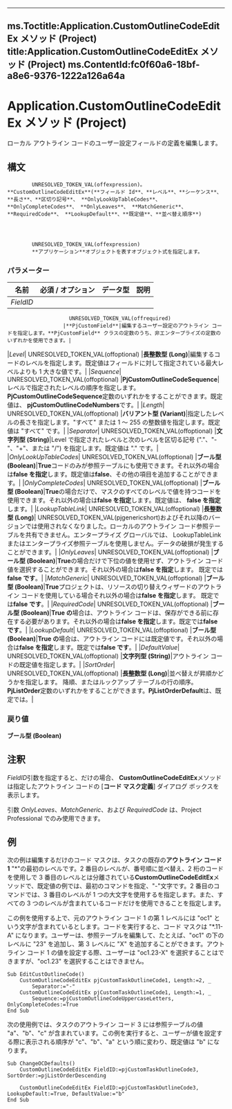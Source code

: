 

---
ms.Toctitle:Application.CustomOutlineCodeEditEx メソッド (Project)
title:Application.CustomOutlineCodeEditEx メソッド (Project)
ms.ContentId:fc0f60a6-18bf-a8e6-9376-1222a126a64a
---
# Application.CustomOutlineCodeEditEx メソッド (Project)




ローカル アウトライン コードのユーザー設定フィールドの定義を編集します。

## 構文

            UNRESOLVED_TOKEN_VAL(offexpression)。**CustomOutlineCodeEditEx**(**フィールド Id**、**レベル**、**シーケンス**、**長さ**、**区切り記号**、 **OnlyLookUpTableCodes**、 **OnlyCompleteCodes**、 **OnlyLeaves**、 **MatchGeneric**、 **RequiredCode**、 **LookupDefault**、**既定値**、**並べ替え順序**)




            UNRESOLVED_TOKEN_VAL(offexpression)
            **アプリケーション**オブジェクトを表すオブジェクト式を指定します。

### パラメーター

|**名前**|**必須 / オプション**|**データ型**|**説明**|
|---|---|---|---|
|*FieldID*|
                        UNRESOLVED_TOKEN_VAL(offrequired)
                      |**PjCustomField**|編集するユーザー設定のアウトライン コードを指定します。**PjCustomField** クラスの定数のうち、非エンタープライズの定数のいずれかを使用できます。|
|*Level*|
                        UNRESOLVED_TOKEN_VAL(offoptional)
                      |**長整数型 (Long)**|編集するコードのレベルを指定します。既定値はフィールドに対して指定されている最大レベルよりも 1 大きな値です。|
|*Sequence*|
                        UNRESOLVED_TOKEN_VAL(offoptional)
                      |**PjCustomOutlineCodeSequence**|レベルで指定されたレベルの順序を指定します。**PjCustomOutlineCodeSequence**定数のいずれかをすることができます。既定値は、 **pjCustomOutlineCodeNumbers**です。|
|*Length*|
                        UNRESOLVED_TOKEN_VAL(offoptional)
                      |**バリアント型 (Variant)**|指定したレベルの長さを指定します。"すべて" または 1 ～ 255 の整数値を指定します。既定値は "すべて" です。|
|*Separator*|
                        UNRESOLVED_TOKEN_VAL(offoptional)
                      |**文字列型 (String)**|Level で指定されたレベルと次のレベルを区切る記号 ("."、"-"、"+"、または "/") を指定します。既定値は "." です。|
|*OnlyLookUpTableCodes*|
                        UNRESOLVED_TOKEN_VAL(offoptional)
                      |**ブール型 (Boolean)**|**True**コードのみが参照テーブルにも使用できます。それ以外の場合は**false を指定**します。既定値は**false**、その他の項目を追加することができます。|
|*OnlyCompleteCodes*|
                        UNRESOLVED_TOKEN_VAL(offoptional)
                      |**ブール型 (Boolean)**|**True**の場合だけで、マスクのすべてのレベルで値を持つコードを使用できます。それ以外の場合は**false を指定**します。既定値は、 **false を指定**します。|
|*LookupTableLink*|
                        UNRESOLVED_TOKEN_VAL(offoptional)
                      |**長整数型 (Long)**|
                        UNRESOLVED_TOKEN_VAL(pjgenericshort)およびそれ以降のバージョンでは使用されなくなりました。ローカルのアウトライン コード参照テーブルを共有できません。エンタープライズ グローバルでは、 LookupTableLinkまたはエンタープライズ参照テーブルを使用しません。データの破損が発生することができます。|
|*OnlyLeaves*|
                        UNRESOLVED_TOKEN_VAL(offoptional)
                      |**ブール型 (Boolean)**|**True**の場合だけで下位の値を使用せず、アウトライン コード値を選択することができます。それ以外の場合は**false を指定**します。 既定では**false です**。|
|*MatchGeneric*|
                        UNRESOLVED_TOKEN_VAL(offoptional)
                      |**ブール型 (Boolean)**|**True**プロジェクトは、リソースの切り替えウィザードのアウトライン コードを使用している場合それ以外の場合は**false を指定**します。 既定では**false です**。|
|*RequiredCode*|
                        UNRESOLVED_TOKEN_VAL(offoptional)
                      |**ブール型 (Boolean)**|**True の**場合は、アウトライン コードは、保存ができる前に存在する必要があります。それ以外の場合は**false を指定**します。既定では**false です**。|
|*LookupDefault*|
                        UNRESOLVED_TOKEN_VAL(offoptional)
                      |**ブール型 (Boolean)**|**True の**場合は、アウトライン コードには既定値です。それ以外の場合は**false を指定**します。既定では**false です**。|
|*DefaultValue*|
                        UNRESOLVED_TOKEN_VAL(offoptional)
                      |**文字列型 (String)**|アウトライン コードの既定値を指定します。|
|*SortOrder*|
                        UNRESOLVED_TOKEN_VAL(offoptional)
                      |**長整数型 (Long)**|並べ替えが昇順かどうかを指定します。 降順、またはルックアップ テーブルの行の順序。**PjListOrder**定数のいずれかをすることができます。**PjListOrderDefault**は、既定では。|



### 戻り値
**ブール型 (Boolean)**





## 注釈
*FieldID*引数を指定すると、だけの場合、 **CustomOutlineCodeEditEx**メソッドは指定したアウトライン コードの [**コード マスク定義**] ダイアログ ボックスを表示します。



引数 *OnlyLeaves*、*MatchGeneric*、および *RequiredCode* は、Project Professional でのみ使用できます。



## 例
次の例は編集するだけのコード マスクは、タスクの既存の**アウトライン コード 1** "*"の最初のレベルです。2 番目のレベルが、番号順に並べ替え、2 桁のコードを使用しで 3 番目のレベルとは分離されている**CustomOutlineCodeEditEx**メソッドで、既定値の例では、最初のコマンドを指定、"-"文字です。2 番目のコマンドでは、3 番目のレベルが 1 つの大文字を使用するを指定します。また、すべての 3 つのレベルが含まれているコードだけを使用できることを指定します。



この例を使用する上で、元のアウトライン コード 1 の第 1 レベルには "oc1" という文字が含まれているとします。コードを実行すると、コード マスクは "*.11-A" になります。ユーザーは、参照テーブルを編集して、たとえば、"oc1" の下のレベルに "23" を追加し、第 3 レベルに "X" を追加することができます。アウトライン コード 1 の値を設定する際、ユーザーは "oc1.23-X" を選択することはできますが、"oc1.23" を選択することはできません。

```vba
Sub EditCustOutlineCode() 
    CustomOutlineCodeEditEx pjCustomTaskOutlineCode1, Length:=2, _ 
        Separator:="-" 
    CustomOutlineCodeEditEx pjCustomTaskOutlineCode1, Length:=1, _ 
        Sequence:=pjCustomOutlineCodeUppercaseLetters, OnlyCompleteCodes:=True 
End Sub
```




次の使用例では、タスクのアウトライン コード 3 には参照テーブルの値 "a"、"b"、"c" が含まれています。この例を実行すると、ユーザーが値を設定する際に表示される順序が "c"、"b"、"a" という順に変わり、既定値は "b" になります。

```vba
Sub ChangeOCDefaults() 
    CustomOutlineCodeEditEx FieldID:=pjCustomTaskOutlineCode3, SortOrder:=pjListOrderDescending 
     
    CustomOutlineCodeEditEx FieldID:=pjCustomTaskOutlineCode3, LookupDefault:=True, DefaultValue:="b" 
End Sub
```





